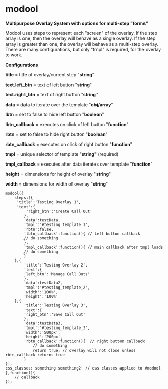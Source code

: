 modool
======

**Multipurpose Overlay System with options for multi-step "forms"**

Modool uses steps to represent each "screen" of the overlay.
If the step array is one, then the overlay will behave as a single overlay.
If the step array is greater than one, the overlay will behave as a multi-step overlay.
There are many configurations, but only "tmpl" is required, for the overlay to work.

**Configurations**

**title** = title of overlay/current step "**string**"

**text.left_btn** = text of left button "**string**"

**text.right_btn** = text of right button "**string**"

**data** = data to iterate over the template "**obj/array**"

**lbtn** = set to false to hide left button "**boolean**"

**lbtn_callback** = executes on click of left button "**function**"

**rbtn** = set to false to hide right button "**boolean**"

**rbtn_callback** = executes on click of right button "**function**"

**tmpl** = unique selector of template "**string**" (required)

**tmpl_callback** = executes after data iterates over template "**function**"

**height** = dimensions for height of overlay "**string**"

**width** = dimensions for width of overlay "**string**"

	modool({
    	steps:[{
      	 'title':'Testing Overlay 1',
      	 'text':{
      	     'right_btn':'Create Call Out'
      		},
        	'data':testData,
        	'tmpl':'#testing_template_1',
        	'rbtn':false,
        	'lbtn_callback':function(){ // left button callback
          	// do something
        	},
        	'tmpl_callback':function(){ // main callback after tmpl loads
          	// do something
        	}
    	},{
        	'title':'Testing Overlay 2',
        	'text':{
            'left_btn':'Manage Call Outs'
        	},
        	'data':testData2,
        	'tmpl':'#testing_template_2',
        	'width':'100%',
        	'height':'100%'
    	},{
        	'title':'Testing Overlay 3',
        	'text':{
            'right_btn':'Save Call Out'
        	},
        	'data':testData3,
        	'tmpl':'#testing_template_3',
        	'width':'500px',
        	'height':'200px',
        	'rbtn_callback':function(){  // right button callback 
         		// do something
         		return true; // overlay will not close unless rbtn_callback returns true
        	}
    }],
    css_classes:'something something2' // css classes applied to #modool
  	},function(){
  		// callback
  	});
